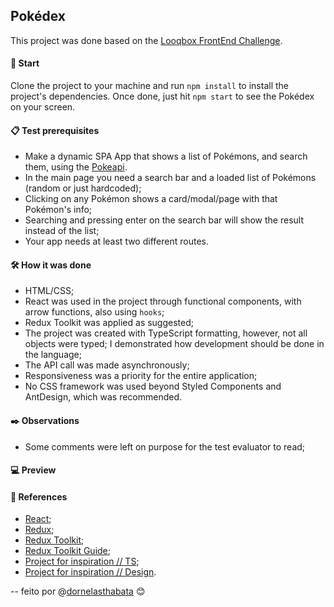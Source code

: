 ## Pokédex

This project was done based on the [Looqbox FrontEnd Challenge](https://github.com/looqbox/looqbox-frontend-challenge).

#### 🚀 Start

Clone the project to your machine and run `npm install` to install the project's dependencies.
Once done, just hit `npm start` to see the Pokédex on your screen.

#### 📋 Test prerequisites

- Make a dynamic SPA App that shows a list of Pokémons, and search them, using the [Pokeapi](https://pokeapi.co/).
- In the main page you need a search bar and a loaded list of Pokémons (random or just hardcoded);
- Clicking on any Pokémon shows a card/modal/page with that Pokémon's info;
- Searching and pressing enter on the search bar will show the result instead of the list;
- Your app needs at least two different routes.

#### 🛠️ How it was done

- HTML/CSS;
- React was used in the project through functional components, with arrow functions, also using `hooks`;
- Redux Toolkit was applied as suggested;
- The project was created with TypeScript formatting, however, not all objects were typed; I demonstrated how development should be done in the language;
- The API call was made asynchronously;
- Responsiveness was a priority for the entire application;
- No CSS framework was used beyond Styled Components and AntDesign, which was recommended.

#### ✒️ Observations

- Some comments were left on purpose for the test evaluator to read;

#### 💻 Preview



#### 📝 References

- [React](https://legacy.reactjs.org/docs/getting-started.html);
- [Redux](https://redux.js.org/);
- [Redux Toolkit](https://redux-toolkit.js.org/);
- [Redux Toolkit Guide](https://www.smashingmagazine.com/2023/05/guide-redux-toolkit-typescript/);
- [Project for inspiration // TS](https://github.com/monbrey/pokeapi-typescript);
- [Project for inspiration // Design](https://github.com/Lorenalgm/pokedex?tab=readme-ov-file).

-- feito por @[dornelasthabata](https://github.com/dthabata) 😊
